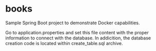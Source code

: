 # books
Sample Spring Boot project to demonstrate Docker capabilities.

Go to application.properties and set this file content with the proper information to connect with the database. In addicition, the database creation code is located within create_table.sql archive.

